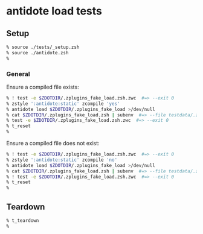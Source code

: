 # antidote load tests

## Setup

```zsh
% source ./tests/_setup.zsh
% source ./antidote.zsh
%
```

### General

Ensure a compiled file exists:

```zsh
% ! test -e $ZDOTDIR/.zplugins_fake_load.zsh.zwc  #=> --exit 0
% zstyle ':antidote:static' zcompile 'yes'
% antidote load $ZDOTDIR/.zplugins_fake_load >/dev/null
% cat $ZDOTDIR/.zplugins_fake_load.zsh | subenv  #=> --file testdata/.zplugins_fake_load.zsh
% test -e $ZDOTDIR/.zplugins_fake_load.zsh.zwc  #=> --exit 0
% t_reset
%
```

Ensure a compiled file does not exist:

```zsh
% ! test -e $ZDOTDIR/.zplugins_fake_load.zsh.zwc  #=> --exit 0
% zstyle ':antidote:static' zcompile 'no'
% antidote load $ZDOTDIR/.zplugins_fake_load >/dev/null
% cat $ZDOTDIR/.zplugins_fake_load.zsh | subenv  #=> --file testdata/.zplugins_fake_load.zsh
% ! test -e $ZDOTDIR/.zplugins_fake_load.zsh.zwc  #=> --exit 0
% t_reset
%
```

## Teardown

```zsh
% t_teardown
%
```
